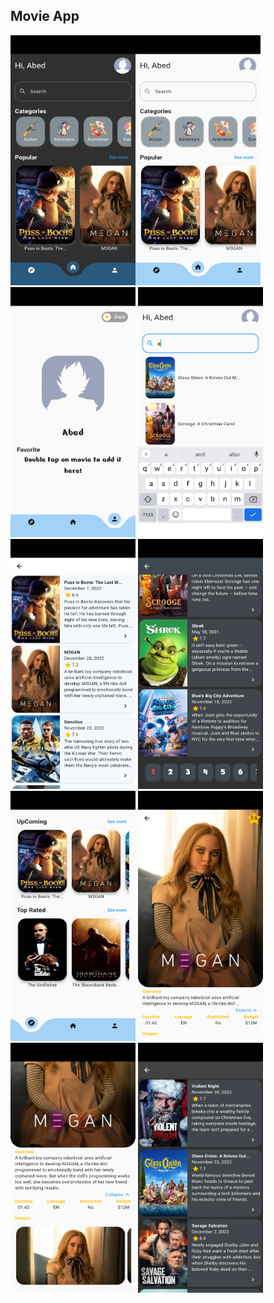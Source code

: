<h2>Movie App</h2>

<img src="https://github.com/Abed-Dradkh/Movie-App/blob/main/Images/Screenshot_1674939971.png" width="200" height="400" /><img src="https://github.com/Abed-Dradkh/Movie-App/blob/main/Images/Screenshot_1674939948.png" width="200" height="400" />
<img src="https://github.com/Abed-Dradkh/Movie-App/blob/main/Images/Screenshot_1674939963.png" width="200" height="400" />
<img src="https://github.com/Abed-Dradkh/Movie-App/blob/main/Images/Screenshot_1674939998.png" width="200" height="400" />
<img src="https://github.com/Abed-Dradkh/Movie-App/blob/main/Images/Screenshot_1674940004.png" width="200" height="400" />
<img src="https://github.com/Abed-Dradkh/Movie-App/blob/main/Images/Screenshot_1674939981.png" width="200" height="400" />
<img src="https://github.com/Abed-Dradkh/Movie-App/blob/main/Images/Screenshot_1674939959.png" width="200" height="400" />
<img src="https://github.com/Abed-Dradkh/Movie-App/blob/main/Images/Screenshot_1674940361.png" width="200" height="400" />
<img src="https://github.com/Abed-Dradkh/Movie-App/blob/main/Images/Screenshot_1674940391.png" width="200" height="400" />
<img src="https://github.com/Abed-Dradkh/Movie-App/blob/main/Images/Screenshot_1674939990.png" width="200" height="400" />
